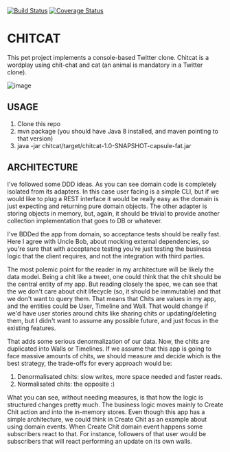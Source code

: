 [![Build Status](https://travis-ci.org/olid16/chitcat.svg)](https://travis-ci.org/olid16/chitcat)
[![Coverage Status](https://coveralls.io/repos/olid16/chitcat/badge.svg)](https://coveralls.io/r/olid16/chitcat)

# CHITCAT

This pet project implements a console-based Twitter clone. Chitcat is a wordplay using chit-chat and cat (an animal is mandatory in a Twitter clone).

![image](http://seriouscat.com/serious_cat.jpg)

## USAGE

1. Clone this repo
2. mvn package (you should have Java 8 installed, and maven pointing to that version)
3. java -jar chitcat/target/chitcat-1.0-SNAPSHOT-capsule-fat.jar

## ARCHITECTURE

I've followed some DDD ideas. As you can see domain code is completely isolated from its adapters. In this case user facing is a simple CLI, but if we would like to plug a REST interface it would be really easy as the domain is just expecting and returning pure domain objects. The other adapter is storing objects in memory, but, again, it should be trivial to provide another collection implementation that goes to DB or whatever.

I've BDDed the app from domain, so acceptance tests should be really fast. Here I agree with Uncle Bob, about mocking external dependencies, so you're sure that with acceptance testing you're just testing the business logic that the client requires, and not the integration with third parties.

The most polemic point for the reader in my architecture will be likely the data model. Being a chit like a tweet, one could think that the chit should be the central entity of my app. But reading closely the spec, we can see that the we don't care about chit lifecycle (so, it should be inmmutable) and that we don't want to query them. That means that Chits are values in my app, and the entities could be User, Timeline and Wall. That would change if we'd have user stories around chits like sharing chits or updating/deleting them, but I didn't want to assume any possible future, and just focus in the existing features.

That adds some serious denormalization of our data. Now, the chits are duplicated into Walls or Timelines. If we assume that this app is going to face massive amounts of chits, we should measure and decide which is the best strategy, the trade-offs for every approach would be:

1. Denormalisated chits: slow writes, more space needed and faster reads.
2. Normalisated chits: the opposite :)

What you can see, without needing measures, is that how the logic is structured changes pretty much. The business logic moves mainly to Create Chit action and into the in-memory stores. Even though this app has a simple architecture, we could think in Create Chit as an example about using domain events. When Create Chit domain event happens some subscribers react to that. For instance, followers of that user would be subscribers that will react performing an update on its own walls. 
